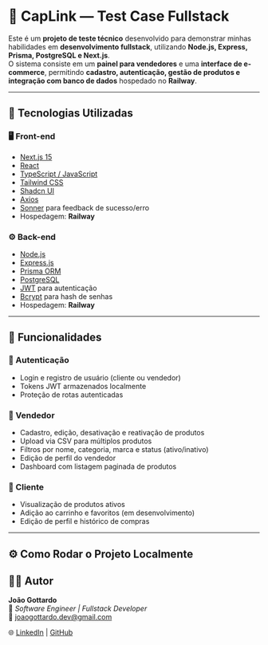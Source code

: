 # 🧩 CapLink — Test Case Fullstack

Este é um **projeto de teste técnico** desenvolvido para demonstrar minhas habilidades em **desenvolvimento fullstack**, utilizando **Node.js, Express, Prisma, PostgreSQL e Next.js**.  
O sistema consiste em um **painel para vendedores** e uma **interface de e-commerce**, permitindo **cadastro, autenticação, gestão de produtos e integração com banco de dados** hospedado no **Railway**.

---

## 🚀 Tecnologias Utilizadas

### 🖥️ Front-end
- [Next.js 15](https://nextjs.org/)
- [React](https://react.dev/)
- [TypeScript / JavaScript](https://www.typescriptlang.org/)
- [Tailwind CSS](https://tailwindcss.com/)
- [Shadcn UI](https://ui.shadcn.com/)
- [Axios](https://axios-http.com/)
- [Sonner](https://sonner.emilkowal.ski/) para feedback de sucesso/erro
- Hospedagem: **Railway**

### ⚙️ Back-end
- [Node.js](https://nodejs.org/)
- [Express.js](https://expressjs.com/)
- [Prisma ORM](https://www.prisma.io/)
- [PostgreSQL](https://www.postgresql.org/)
- [JWT](https://jwt.io/) para autenticação
- [Bcrypt](https://www.npmjs.com/package/bcrypt) para hash de senhas
- Hospedagem: **Railway**

---

## 🧠 Funcionalidades

### 👤 Autenticação
- Login e registro de usuário (cliente ou vendedor)
- Tokens JWT armazenados localmente
- Proteção de rotas autenticadas

### 🏪 Vendedor
- Cadastro, edição, desativação e reativação de produtos
- Upload via CSV para múltiplos produtos
- Filtros por nome, categoria, marca e status (ativo/inativo)
- Edição de perfil do vendedor
- Dashboard com listagem paginada de produtos

### 🛒 Cliente
- Visualização de produtos ativos
- Adição ao carrinho e favoritos (em desenvolvimento)
- Edição de perfil e histórico de compras

---




## ⚙️ Como Rodar o Projeto Localmente

## 🧑‍💻 Autor

**João Gottardo**  
💼 *Software Engineer | Fullstack Developer*  
📧 [joaogottardo.dev@gmail.com](mailto:joaogottardo.dev@gmail.com)  

🌐 [LinkedIn](https://www.linkedin.com/in/joaogottardo/) | [GitHub](https://github.com/joaogottardo)
